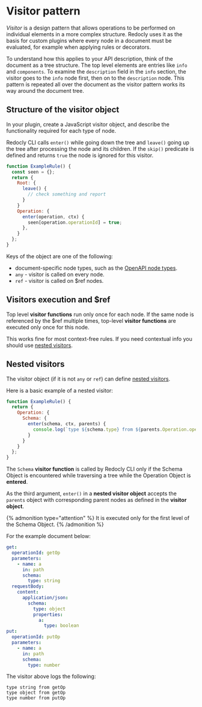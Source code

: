 # Visitor pattern

_Visitor_ is a design pattern that allows operations to be performed on individual elements in a more complex structure. Redocly uses it as the basis for custom plugins where every node in a document must be evaluated, for example when applying rules or decorators.

To understand how this applies to your API description, think of the document as a tree structure. The top level elements are entries like `info` and `components`. To examine the `description` field in the `info` section, the visitor goes to the `info` node first, then on to the `description` node. This pattern is repeated all over the document as the visitor pattern works its way around the document tree.


## Structure of the visitor object

In your plugin, create a JavaScript visitor object, and describe the functionality required for each type of node.

Redocly CLI calls `enter()` while going down the tree and `leave()` going up the tree after processing the node and its children.
If the `skip()` predicate is defined and returns `true` the node is ignored for this visitor.


```js
function ExampleRule() {
  const seen = {};
  return {
    Root: {
      leave() {
        // check something and report
      }
    }
    Operation: {
      enter(operation, ctx) {
        seen[operation.operationId] = true;
      },
    }
  };
}
```

Keys of the object are one of the following:

- document-specific node types, such as the [OpenAPI node types](../../openapi-visual-reference/openapi-node-types.md).
- `any` - visitor is called on every node.
- `ref` - visitor is called on $ref nodes.


## Visitors execution and $ref

Top level **visitor functions** run only once for each node.
If the same node is referenced by the $ref multiple times,
top-level **visitor functions** are executed only once for this node.

This works fine for most context-free rules. If you need contextual info you should use [nested visitors](#nested-visitors).

## Nested visitors

The visitor object (if it is not `any` or `ref`) can define [nested visitors](#nested-visitors).

Here is a basic example of a nested visitor:

```js
function ExampleRule() {
  return {
    Operation: {
      Schema: {
        enter(schema, ctx, parents) {
          console.log(`type ${schema.type} from ${parents.Operation.operationId}`)
        }
      }
    }
  };
}
```

The `Schema` **visitor function** is called by Redocly CLI only if the Schema Object is encountered while traversing a tree while the Operation Object is **entered**.

As the third argument, `enter()` in a **nested visitor object** accepts the `parents` object with corresponding parent nodes as defined in the **visitor object**.

{% admonition type="attention" %}
It is executed only for the first level of the Schema Object.
{% /admonition %}

For the example document below:

```yaml
get:
  operationId: getOp
  parameters:
    - name: a
      in: path
      schema:
        type: string
  requestBody:
    content:
      application/json:
        schema:
          type: object
          properties:
            a:
              type: boolean
put:
  operationId: putOp
  parameters:
    - name: a
      in: path
      schema:
        type: number
```

The visitor above logs the following:

```
type string from getOp
type object from getOp
type number from putOp
```


